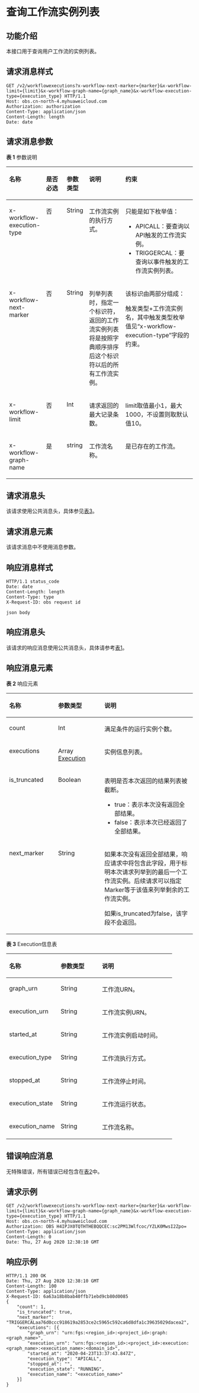 # 查询工作流实例列表<a name="obs_04_0128"></a>

## 功能介绍<a name="section75005621314"></a>

本接口用于查询用户工作流的实例列表。

## 请求消息样式<a name="section1077361811711"></a>

```
GET /v2/workflowexecutions?x-workflow-next-marker={marker}&x-workflow-limit={limit}&x-workflow-graph-name={graph_name}&x-workflow-execution-type={execution_type} HTTP/1.1
Host: obs.cn-north-4.myhuaweicloud.com 
Authorization: authorization
Content-Type: application/json
Content-Length: length
Date: date
```

## 请求消息参数<a name="section23991150121710"></a>

**表 1**  参数说明

<a name="table52631931376"></a>
<table><thead align="left"><tr id="row1726313312719"><th class="cellrowborder" valign="top" width="17.79%" id="mcps1.2.6.1.1"><p id="p162633318720"><a name="p162633318720"></a><a name="p162633318720"></a>名称</p>
</th>
<th class="cellrowborder" valign="top" width="12.030000000000001%" id="mcps1.2.6.1.2"><p id="p226343111718"><a name="p226343111718"></a><a name="p226343111718"></a>是否必选</p>
</th>
<th class="cellrowborder" valign="top" width="9.48%" id="mcps1.2.6.1.3"><p id="p32639311775"><a name="p32639311775"></a><a name="p32639311775"></a>参数类型</p>
</th>
<th class="cellrowborder" valign="top" width="21.66%" id="mcps1.2.6.1.4"><p id="p202637311672"><a name="p202637311672"></a><a name="p202637311672"></a>说明</p>
</th>
<th class="cellrowborder" valign="top" width="39.04%" id="mcps1.2.6.1.5"><p id="p1626312311376"><a name="p1626312311376"></a><a name="p1626312311376"></a>约束</p>
</th>
</tr>
</thead>
<tbody><tr id="row142634311673"><td class="cellrowborder" valign="top" width="17.79%" headers="mcps1.2.6.1.1 "><p id="p7481165814816"><a name="p7481165814816"></a><a name="p7481165814816"></a>x-workflow-execution-type</p>
</td>
<td class="cellrowborder" valign="top" width="12.030000000000001%" headers="mcps1.2.6.1.2 "><p id="p9482195819815"><a name="p9482195819815"></a><a name="p9482195819815"></a>否</p>
</td>
<td class="cellrowborder" valign="top" width="9.48%" headers="mcps1.2.6.1.3 "><p id="p1948295818810"><a name="p1948295818810"></a><a name="p1948295818810"></a>String</p>
</td>
<td class="cellrowborder" valign="top" width="21.66%" headers="mcps1.2.6.1.4 "><p id="p848212584817"><a name="p848212584817"></a><a name="p848212584817"></a>工作流实例的执行方式。</p>
</td>
<td class="cellrowborder" valign="top" width="39.04%" headers="mcps1.2.6.1.5 "><p id="p154821858285"><a name="p154821858285"></a><a name="p154821858285"></a>只能是如下枚举值：</p>
<a name="ul1449941711219"></a><a name="ul1449941711219"></a><ul id="ul1449941711219"><li>APICALL：要查询以API触发的工作流实例。</li><li>TRIGGERCAL：要查询以事件触发的工作流实例列表。</li></ul>
</td>
</tr>
<tr id="row172816427327"><td class="cellrowborder" valign="top" width="17.79%" headers="mcps1.2.6.1.1 "><p id="p1962810043712"><a name="p1962810043712"></a><a name="p1962810043712"></a><span>x-workflow-next-marker</span></p>
</td>
<td class="cellrowborder" valign="top" width="12.030000000000001%" headers="mcps1.2.6.1.2 "><p id="p136281108373"><a name="p136281108373"></a><a name="p136281108373"></a>否</p>
</td>
<td class="cellrowborder" valign="top" width="9.48%" headers="mcps1.2.6.1.3 "><p id="p26286033716"><a name="p26286033716"></a><a name="p26286033716"></a>String</p>
</td>
<td class="cellrowborder" valign="top" width="21.66%" headers="mcps1.2.6.1.4 "><p id="p13628190143714"><a name="p13628190143714"></a><a name="p13628190143714"></a><span>列举列表时，指定一个标识符，返回的工作流实例列表将是按照字典顺序排序后这个标识符以后的所有</span><span>工作流实例</span>。</p>
</td>
<td class="cellrowborder" valign="top" width="39.04%" headers="mcps1.2.6.1.5 "><p id="p9422455122719"><a name="p9422455122719"></a><a name="p9422455122719"></a>该标识由两部分组成：</p>
<p id="p13552122845315"><a name="p13552122845315"></a><a name="p13552122845315"></a>触发类型+工作流实例名，其中触发类型枚举值见“x-workflow-execution-type”字段的约束。</p>
</td>
</tr>
<tr id="row11907141111339"><td class="cellrowborder" valign="top" width="17.79%" headers="mcps1.2.6.1.1 "><p id="p96288018373"><a name="p96288018373"></a><a name="p96288018373"></a>x-workflow-limit</p>
</td>
<td class="cellrowborder" valign="top" width="12.030000000000001%" headers="mcps1.2.6.1.2 "><p id="p462810033716"><a name="p462810033716"></a><a name="p462810033716"></a>否</p>
</td>
<td class="cellrowborder" valign="top" width="9.48%" headers="mcps1.2.6.1.3 "><p id="p36286083719"><a name="p36286083719"></a><a name="p36286083719"></a>Int</p>
</td>
<td class="cellrowborder" valign="top" width="21.66%" headers="mcps1.2.6.1.4 "><p id="p762840143718"><a name="p762840143718"></a><a name="p762840143718"></a><span>请求返回的最大记录条数</span>。</p>
</td>
<td class="cellrowborder" valign="top" width="39.04%" headers="mcps1.2.6.1.5 "><p id="p1162810017378"><a name="p1162810017378"></a><a name="p1162810017378"></a>limit取值最小1，最大1000，不设置则取默认值10。</p>
</td>
</tr>
<tr id="row6254712194715"><td class="cellrowborder" valign="top" width="17.79%" headers="mcps1.2.6.1.1 "><p id="p1092715216342"><a name="p1092715216342"></a><a name="p1092715216342"></a>x-workflow-graph-name</p>
</td>
<td class="cellrowborder" valign="top" width="12.030000000000001%" headers="mcps1.2.6.1.2 "><p id="p9927162203412"><a name="p9927162203412"></a><a name="p9927162203412"></a>是</p>
</td>
<td class="cellrowborder" valign="top" width="9.48%" headers="mcps1.2.6.1.3 "><p id="p992712113415"><a name="p992712113415"></a><a name="p992712113415"></a>string</p>
</td>
<td class="cellrowborder" valign="top" width="21.66%" headers="mcps1.2.6.1.4 "><p id="p1992722203418"><a name="p1992722203418"></a><a name="p1992722203418"></a>工作流名称。</p>
</td>
<td class="cellrowborder" valign="top" width="39.04%" headers="mcps1.2.6.1.5 "><p id="p1392715210348"><a name="p1392715210348"></a><a name="p1392715210348"></a>是已存在的工作流。</p>
</td>
</tr>
</tbody>
</table>

## 请求消息头<a name="section16227023104816"></a>

该请求使用公共消息头，具体参见[表3](构造请求.md#table25197309)。

## 请求消息元素<a name="section1327516527356"></a>

该请求消息中不使用消息参数。

## 响应消息样式<a name="section920694152946"></a>

```
HTTP/1.1 status_code 
Date: date 
Content-Length: length 
Content-Type: type
X-Request-ID: obs request id

json body
```

## 响应消息头<a name="section135546114217"></a>

该请求的响应消息使用公共消息头，具体请参考[表1](返回结果.md#d0e686)。

## 响应消息元素<a name="section1881171611218"></a>

**表 2**  响应元素

<a name="table2013722593419"></a>
<table><thead align="left"><tr id="row7137172518341"><th class="cellrowborder" valign="top" width="26.232623262326232%" id="mcps1.2.4.1.1"><p id="p9137025173413"><a name="p9137025173413"></a><a name="p9137025173413"></a>名称</p>
</th>
<th class="cellrowborder" valign="top" width="24.822482248224823%" id="mcps1.2.4.1.2"><p id="p1213752519349"><a name="p1213752519349"></a><a name="p1213752519349"></a>参数类型</p>
</th>
<th class="cellrowborder" valign="top" width="48.94489448944894%" id="mcps1.2.4.1.3"><p id="p161373259342"><a name="p161373259342"></a><a name="p161373259342"></a>说明</p>
</th>
</tr>
</thead>
<tbody><tr id="row19137112593417"><td class="cellrowborder" valign="top" width="26.232623262326232%" headers="mcps1.2.4.1.1 "><p id="p1013762583418"><a name="p1013762583418"></a><a name="p1013762583418"></a><span>count</span></p>
</td>
<td class="cellrowborder" valign="top" width="24.822482248224823%" headers="mcps1.2.4.1.2 "><p id="p613732520348"><a name="p613732520348"></a><a name="p613732520348"></a>Int</p>
</td>
<td class="cellrowborder" valign="top" width="48.94489448944894%" headers="mcps1.2.4.1.3 "><p id="p106084483512"><a name="p106084483512"></a><a name="p106084483512"></a><span>满足条件的运行实例个数。</span></p>
</td>
</tr>
<tr id="row1913782533416"><td class="cellrowborder" valign="top" width="26.232623262326232%" headers="mcps1.2.4.1.1 "><p id="p611462612357"><a name="p611462612357"></a><a name="p611462612357"></a><span>executions</span></p>
</td>
<td class="cellrowborder" valign="top" width="24.822482248224823%" headers="mcps1.2.4.1.2 "><p id="p5137142573414"><a name="p5137142573414"></a><a name="p5137142573414"></a>Array <a href="#table14739113952417">Execution</a></p>
</td>
<td class="cellrowborder" valign="top" width="48.94489448944894%" headers="mcps1.2.4.1.3 "><p id="p41372254349"><a name="p41372254349"></a><a name="p41372254349"></a><span>实例信息列表</span>。</p>
</td>
</tr>
<tr id="row196141224103110"><td class="cellrowborder" valign="top" width="26.232623262326232%" headers="mcps1.2.4.1.1 "><p id="p17614182412315"><a name="p17614182412315"></a><a name="p17614182412315"></a>is_truncated</p>
</td>
<td class="cellrowborder" valign="top" width="24.822482248224823%" headers="mcps1.2.4.1.2 "><p id="p196141024163119"><a name="p196141024163119"></a><a name="p196141024163119"></a>Boolean</p>
</td>
<td class="cellrowborder" valign="top" width="48.94489448944894%" headers="mcps1.2.4.1.3 "><p id="p493815717322"><a name="p493815717322"></a><a name="p493815717322"></a><span>表明是否本次返回的结果列表被截断。</span></p>
<a name="ul12524715103220"></a><a name="ul12524715103220"></a><ul id="ul12524715103220"><li><span>true：表示本次没有返回全部结果</span>。</li><li><span>false：表示本次已经返回了全部结果</span>。</li></ul>
</td>
</tr>
<tr id="row2234133043210"><td class="cellrowborder" valign="top" width="26.232623262326232%" headers="mcps1.2.4.1.1 "><p id="p423516309326"><a name="p423516309326"></a><a name="p423516309326"></a>next_marker</p>
</td>
<td class="cellrowborder" valign="top" width="24.822482248224823%" headers="mcps1.2.4.1.2 "><p id="p623543013321"><a name="p623543013321"></a><a name="p623543013321"></a>String</p>
</td>
<td class="cellrowborder" valign="top" width="48.94489448944894%" headers="mcps1.2.4.1.3 "><p id="p32356301323"><a name="p32356301323"></a><a name="p32356301323"></a><span>如果本次没有返回全部结果，响应请求中将包含此字段，用于标明本次请求列举到的最后一个工作流实例。后续请求可以指定Marker等于该值来列举剩余的工作流实例。</span></p>
<p id="p2013111374343"><a name="p2013111374343"></a><a name="p2013111374343"></a>如果is_truncated为false，该字段不会返回。</p>
</td>
</tr>
</tbody>
</table>

**表 3**  Execution信息表

<a name="table14739113952417"></a>
<table><thead align="left"><tr id="row4740239152411"><th class="cellrowborder" valign="top" width="31.013101310131013%" id="mcps1.2.4.1.1"><p id="p386015501249"><a name="p386015501249"></a><a name="p386015501249"></a>名称</p>
</th>
<th class="cellrowborder" valign="top" width="24.93249324932493%" id="mcps1.2.4.1.2"><p id="p19860450202413"><a name="p19860450202413"></a><a name="p19860450202413"></a>参数类型</p>
</th>
<th class="cellrowborder" valign="top" width="44.05440544054405%" id="mcps1.2.4.1.3"><p id="p3860150122415"><a name="p3860150122415"></a><a name="p3860150122415"></a>说明</p>
</th>
</tr>
</thead>
<tbody><tr id="row14740153982412"><td class="cellrowborder" valign="top" width="31.013101310131013%" headers="mcps1.2.4.1.1 "><p id="p79410692520"><a name="p79410692520"></a><a name="p79410692520"></a>graph_urn</p>
</td>
<td class="cellrowborder" valign="top" width="24.93249324932493%" headers="mcps1.2.4.1.2 "><p id="p47405399245"><a name="p47405399245"></a><a name="p47405399245"></a>String</p>
</td>
<td class="cellrowborder" valign="top" width="44.05440544054405%" headers="mcps1.2.4.1.3 "><p id="p174013399248"><a name="p174013399248"></a><a name="p174013399248"></a>工作流URN。</p>
</td>
</tr>
<tr id="row1174010393245"><td class="cellrowborder" valign="top" width="31.013101310131013%" headers="mcps1.2.4.1.1 "><p id="p17239910172514"><a name="p17239910172514"></a><a name="p17239910172514"></a>execution_urn</p>
</td>
<td class="cellrowborder" valign="top" width="24.93249324932493%" headers="mcps1.2.4.1.2 "><p id="p3740439112414"><a name="p3740439112414"></a><a name="p3740439112414"></a>String</p>
</td>
<td class="cellrowborder" valign="top" width="44.05440544054405%" headers="mcps1.2.4.1.3 "><p id="p474023916243"><a name="p474023916243"></a><a name="p474023916243"></a>工作流实例URN。</p>
</td>
</tr>
<tr id="row0783111282510"><td class="cellrowborder" valign="top" width="31.013101310131013%" headers="mcps1.2.4.1.1 "><p id="p15511416172512"><a name="p15511416172512"></a><a name="p15511416172512"></a>started_at</p>
</td>
<td class="cellrowborder" valign="top" width="24.93249324932493%" headers="mcps1.2.4.1.2 "><p id="p678415124255"><a name="p678415124255"></a><a name="p678415124255"></a>String</p>
</td>
<td class="cellrowborder" valign="top" width="44.05440544054405%" headers="mcps1.2.4.1.3 "><p id="p1078411124255"><a name="p1078411124255"></a><a name="p1078411124255"></a>工作流实例启动时间。</p>
</td>
</tr>
<tr id="row7521019162518"><td class="cellrowborder" valign="top" width="31.013101310131013%" headers="mcps1.2.4.1.1 "><p id="p1792652312514"><a name="p1792652312514"></a><a name="p1792652312514"></a>execution_type</p>
</td>
<td class="cellrowborder" valign="top" width="24.93249324932493%" headers="mcps1.2.4.1.2 "><p id="p553141918255"><a name="p553141918255"></a><a name="p553141918255"></a>String</p>
</td>
<td class="cellrowborder" valign="top" width="44.05440544054405%" headers="mcps1.2.4.1.3 "><p id="p185311912514"><a name="p185311912514"></a><a name="p185311912514"></a>工作流执行方式。</p>
</td>
</tr>
<tr id="row125327370253"><td class="cellrowborder" valign="top" width="31.013101310131013%" headers="mcps1.2.4.1.1 "><p id="p3533038192516"><a name="p3533038192516"></a><a name="p3533038192516"></a>stopped_at</p>
</td>
<td class="cellrowborder" valign="top" width="24.93249324932493%" headers="mcps1.2.4.1.2 "><p id="p1532203711252"><a name="p1532203711252"></a><a name="p1532203711252"></a>String</p>
</td>
<td class="cellrowborder" valign="top" width="44.05440544054405%" headers="mcps1.2.4.1.3 "><p id="p10532203714253"><a name="p10532203714253"></a><a name="p10532203714253"></a>工作流停止时间。</p>
</td>
</tr>
<tr id="row542634952518"><td class="cellrowborder" valign="top" width="31.013101310131013%" headers="mcps1.2.4.1.1 "><p id="p825311508259"><a name="p825311508259"></a><a name="p825311508259"></a>execution_state</p>
</td>
<td class="cellrowborder" valign="top" width="24.93249324932493%" headers="mcps1.2.4.1.2 "><p id="p642644918256"><a name="p642644918256"></a><a name="p642644918256"></a>String</p>
</td>
<td class="cellrowborder" valign="top" width="44.05440544054405%" headers="mcps1.2.4.1.3 "><p id="p1426184914257"><a name="p1426184914257"></a><a name="p1426184914257"></a>工作流运行状态。</p>
</td>
</tr>
<tr id="row38991958162512"><td class="cellrowborder" valign="top" width="31.013101310131013%" headers="mcps1.2.4.1.1 "><p id="p5735125972514"><a name="p5735125972514"></a><a name="p5735125972514"></a>execution_name</p>
</td>
<td class="cellrowborder" valign="top" width="24.93249324932493%" headers="mcps1.2.4.1.2 "><p id="p1389985832514"><a name="p1389985832514"></a><a name="p1389985832514"></a>String</p>
</td>
<td class="cellrowborder" valign="top" width="44.05440544054405%" headers="mcps1.2.4.1.3 "><p id="p921116012270"><a name="p921116012270"></a><a name="p921116012270"></a>工作流名称。</p>
</td>
</tr>
</tbody>
</table>

## 错误响应消息<a name="section48017739"></a>

无特殊错误，所有错误已经包含在[表2](错误码.md#d0e843)中。

## 请求示例<a name="section14482163815396"></a>

```
GET /v2/workflowexecutions?x-workflow-next-marker={marker}&x-workflow-limit={limit}&x-workflow-graph-name={graph_name}&x-workflow-execution-type={execution_type} HTTP/1.1
Host: obs.cn-north-4.myhuaweicloud.com 
Authorization: OBS H4IPJX0TQTHTHEBQQCEC:sc2PM13Wlfcoc/YZLK0MwsI2Zpo=
Content-Type: application/json
Content-Length: 0
Date: Thu, 27 Aug 2020 12:38:10 GMT
```

## 响应示例<a name="section2921185616221"></a>

```
HTTP/1.1 200 OK 
Date: Thu, 27 Aug 2020 12:38:10 GMT 
Content-Length: 100 
Content-Type: application/json
X-Request-ID: 6a63a18b8bab40ffb71ebd9cb80d0085
{
    "count": 1,
    "is_truncated": true,
    "next_marker": "TRIGGERCALaa76d0ccc918619a2853ce2c5965c592ca6d8dfa1c39635029dacea2",
    "executions": [{
        "graph_urn": "urn:fgs:<region_id>:<project_id>:graph:<graph_name>",
        "execution_urn": "urn:fgs:<region_id>:<project_id>:execution:<graph_name>:<execution_name>:<domain_id>",
        "started_at": "2020-04-23T13:37:43.847Z",
        "execution_type": "APICALL",
        "stopped_at": "",
        "execution_state": "RUNNING",
        "execution_name": "<execution_name>"
    }]
}
```

